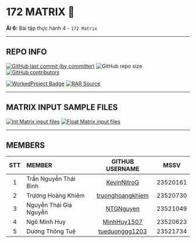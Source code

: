 # 172 MATRIX 🫠

**Ải 6:** Bài tập thực hành 4 - `172 Matrix`

---

## REPO INFO

[![GitHub last commit (by committer)](https://img.shields.io/github/last-commit/KevinNitroG/NMLT-NTTMK-4-172-matrix?style=for-the-badge)](../../../commits/main)
![GitHub repo size](https://img.shields.io/github/repo-size/KevinNitroG/NMLT-NTTMK-4-172-matrix?style=for-the-badge)
[![GitHub contributors](https://img.shields.io/github/contributors/KevinNitroG/NMLT-NTTMK-4-172-matrix?style=for-the-badge)](../../../graphs/contributors)

[![WorkedProject Badge](https://img.shields.io/badge/worked_project-95%2F172-82A0D8?style=for-the-badge)](./UnworkedProject.md)
[![RAR Source](https://img.shields.io/badge/rar_source-download-FF8080?style=for-the-badge)](../../../releases/download/RAR/23520161_23520730_23520623_23521049_23521734_BT04.rar/)

---

## MATRIX INPUT SAMPLE FILES

[![Int Matrix input files](https://img.shields.io/badge/int_matrix_inp-download-orange?style=for-the-badge)](../../../../Utilities/releases/download/INP/INT_MATRIX_DATA_INP.zip)
[![Float Matrix input files](https://img.shields.io/badge/float_matrix_inp-download-yellow?style=for-the-badge)](../../../../Utilities/releases/download/INP/FLOAT_MATRIX_DATA_INP.zip)

---

## MEMBERS

| **STT** | **MEMBER**             |                   **GITHUB USERNAME**                   | **MSSV** |
| :-----: | :--------------------- | :-----------------------------------------------------: | -------- |
|    1    | Trần Nguyễn Thái Bình  |      [KevinNitroG](https://github.com/KevinNitroG)      | 23520161 |
|    2    | Trương Hoàng Khiêm     | [truonghoangkhiem](https://github.com/truonghoangkhiem) | 23520730 |
|    3    | Nguyễn Thái Gia Nguyễn |        [NTGNguyen](https://github.com/NTGNguyen)        | 23521049 |
|    4    | Ngô Minh Huy           |      [MinhHuy1507](https://github.com/MinhHuy1507)      | 23520623 |
|    5    | Dương Thông Tuệ        |   [tueduonggg1203](https://github.com/tueduonggg1203)   | 23521734 |
